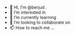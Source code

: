 - 👋 Hi, I’m @berjud .
- 👀 I’m interested in 
- 🌱 I’m currently learning 
- 💞️ I’m looking to collaborate on 
- 📫 How to reach me ...

<!---
berjud/berjud is a ✨ special ✨ repository because its `README.md` (this file) appears on your GitHub profile.
You can click the Preview link to take a look at your changes.
--->

